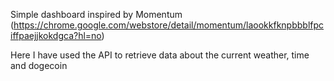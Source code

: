 Simple dashboard inspired by Momentum (https://chrome.google.com/webstore/detail/momentum/laookkfknpbbblfpciffpaejjkokdgca?hl=no)

Here I have used the API to retrieve data about the current weather, time and dogecoin